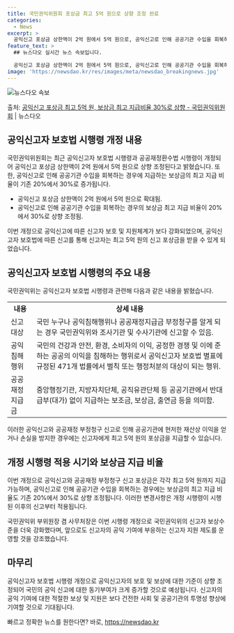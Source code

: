 ```yaml
---
title: 국민권익위원회 포상금 최고 5억 원으로 상향 조정 완료
categories:
  - News
excerpt: >
  공익신고 포상금 상한액이 2억 원에서 5억 원으로, 공익신고로 인해 공공기관 수입을 회복하는 경우에 지급하는…
feature_text: >
  ## 뉴스다오 실시간 뉴스 속보입니다.

  공익신고 포상금 상한액이 2억 원에서 5억 원으로, 공익신고로 인해 공공기관 수입을 회복하는 경우에 지급하는…
image: 'https://newsdao.kr/res/images/meta/newsdao_breakingnews.jpg'
---
```


![뉴스다오 속보](https://newsdao.kr/res/images/meta/newsdao_breakingnews.jpg)

<p>출처: <a href="https://newsdao.kr/2842" rel="dofollow">공익신고 포상금 최고 5억 원, 보상금 최고 지급비율 30%로 상향 - 국민권익위원회</a> | 뉴스다오</p>

<h2 data-ke-size="size26">공익신고자 보호법 시행령 개정 내용</h2>
국민권익위원회는 최근 공익신고자 보호법 시행령과 공공재정환수법 시행령이 개정되어 공익신고 포상금 상한액이 2억 원에서 5억 원으로 상향 조정된다고 밝혔습니다. 또한, 공익신고로 인해 공공기관 수입을 회복하는 경우에 지급하는 보상금의 최고 지급 비율이 기존 20%에서 30%로 증가됩니다.

<ul>
  <li>공익신고 포상금 상한액이 2억 원에서 5억 원으로 확대됨.</li>
  <li>공익신고로 인해 공공기관 수입을 회복하는 경우의 보상금 최고 지급 비율이 20%에서 30%로 상향 조정됨.</li>
</ul>

<p data-ke-size="size16">이번 개정으로 공익신고에 따른 신고자 보호 및 지원체계가 보다 강화되었으며, 공익신고자 보호법에 따른 신고를 통해 신고자는 최고 5억 원의 신고 포상금을 받을 수 있게 되었습니다.</p>

<h2 data-ke-size="size26">공익신고자 보호법 시행령의 주요 내용</h2>
국민권익위는 공익신고자 보호법 시행령과 관련해 다음과 같은 내용을 밝혔습니다.

<table>
  <tr>
    <td style="text-align: center; height: 17px;"><b>내용</b></td>
    <td style="text-align: center; height: 17px;"><b>상세 내용</b></td>
  </tr>
  <tr>
    <td style="text-align: left; height: 17px;">신고 대상</td>
    <td style="text-align: left; height: 17px;">국민 누구나 공익침해행위나 공공재정지급금 부정청구를 알게 되는 경우 국민권익위와 조사기관 및 수사기관에 신고할 수 있음.</td>
  </tr>
  <tr>
    <td style="text-align: left; height: 17px;">공익침해행위</td>
    <td style="text-align: left; height: 17px;">국민의 건강과 안전, 환경, 소비자의 이익, 공정한 경쟁 및 이에 준하는 공공의 이익을 침해하는 행위로서 공익신고자 보호법 별표에 규정된 471개 법률에서 벌칙 또는 행정처분의 대상이 되는 행위.</td>
  </tr>
  <tr>
    <td style="text-align: left; height: 17px;">공공재정지급금</td>
    <td style="text-align: left; height: 17px;">중앙행정기관, 지방자치단체, 공직유관단체 등 공공기관에서 반대급부(대가) 없이 지급하는 보조금, 보상금, 출연금 등을 의미함.</td>
  </tr>
</table>

<p data-ke-size="size16">이러한 공익신고와 공공재정 부정청구 신고로 인해 공공기관에 현저한 재산상 이익을 얻거나 손실을 방지한 경우에는 신고자에게 최고 5억 원의 포상금을 지급할 수 있습니다.</p>

<h2 data-ke-size="size26">개정 시행령 적용 시기와 보상금 지급 비율</h2>
이번 개정으로 공익신고와 공공재정 부정청구 신고 포상금은 각각 최고 5억 원까지 지급 가능하며, 공익신고로 인해 공공기관 수입을 회복하는 경우에는 보상금의 최고 지급 비율도 기존 20%에서 30%로 상향 조정됩니다. 이러한 변경사항은 개정 시행령이 시행된 이후의 신고부터 적용됩니다.

<p data-ke-size="size16">국민권익위 부위원장 겸 사무처장은 이번 시행령 개정으로 국민권익위의 신고자 보상수준을 더욱 강화했다며, 앞으로도 신고자의 공익 기여에 부응하는 신고자 지원 제도를 운영할 것을 강조했습니다.</p>

<h2 data-ke-size="size26">마무리</h2>
공익신고자 보호법 시행령 개정으로 공익신고자의 보호 및 보상에 대한 기준이 상향 조정되어 국민의 공익 신고에 대한 동기부여가 크게 증가할 것으로 예상됩니다. 신고자의 공익 기여에 대한 적절한 보상 및 지원은 보다 건전한 사회 및 공공기관의 투명성 향상에 기여할 것으로 기대됩니다. 

빠르고 정확한 뉴스를 원한다면? 바로, <a href="https://newsdao.kr" rel="dofollow">https://newsdao.kr</a>


    

